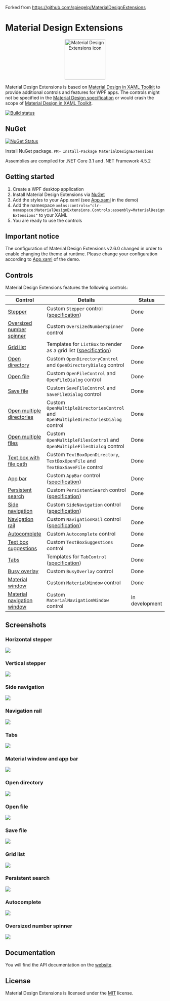 
Forked from https://github.com/spiegelp/MaterialDesignExtensions

# Material Design Extensions
<p align="center">
  <img src="https://github.com/spiegelp/MaterialDesignExtensions/raw/master/icon/icon.png" alt="Material Design Extensions icon" width="128px" />
</p>
<p>
Material Design Extensions is based on <a href="https://github.com/MaterialDesignInXAML/MaterialDesignInXamlToolkit">Material Design in XAML Toolkit</a> to provide additional controls and features for WPF apps. The controls might not be specified in the <a href="https://material.io/guidelines/material-design/introduction.html">Material Design specification</a> or would crash the scope of <a href="https://github.com/MaterialDesignInXAML/MaterialDesignInXamlToolkit">Material Design in XAML Toolkit</a>.
</p>

[![Build status](https://dev.azure.com/spiegelp/MaterialDesignExtensions/_apis/build/status/MaterialDesignExtensions-.NET%20Desktop-CI)](https://dev.azure.com/spiegelp/MaterialDesignExtensions/_build/latest?definitionId=2)

## NuGet

[![NuGet Status](https://img.shields.io/nuget/v/MaterialDesignExtensions.svg?style=flat&label=MaterialDesignExtensions&logo=nuget&color=blue)](https://www.nuget.org/packages/MaterialDesignExtensions/)

Install NuGet package. `PM> Install-Package MaterialDesignExtensions`

Assemblies are compiled for .NET Core 3.1 and .NET Framework 4.5.2

## Getting started
1. Create a WPF desktop application
2. Install Material Design Extensions via [NuGet](https://www.nuget.org/packages/MaterialDesignExtensions/)
3. Add the styles to your App.xaml (see [App.xaml](https://github.com/spiegelp/MaterialDesignExtensions/blob/master/MaterialDesignExtensionsDemo/App.xaml) in the demo)
4. Add the namespace `xmlns:controls="clr-namespace:MaterialDesignExtensions.Controls;assembly=MaterialDesignExtensions"` to your XAML 
5. You are ready to use the controls

## Important notice
The configuration of Material Design Extensions v2.6.0 changed in order to enable changing the theme at runtime.
Please change your configuration according to [App.xaml](https://github.com/spiegelp/MaterialDesignExtensions/blob/master/MaterialDesignExtensionsDemo/App.xaml) of the demo.

## Controls
Material Design Extensions features the following controls:

| Control | Details | Status |
| --- | --- | --- |
| [Stepper](https://spiegelp.github.io/MaterialDesignExtensions/#documentation/stepper) | Custom `Stepper` control ([specification](https://material.io/archive/guidelines/components/steppers.html)) | Done |
| [Oversized number spinner](https://spiegelp.github.io/MaterialDesignExtensions/#documentation/oversizednumberspinner) | Custom `OversizedNumberSpinner` control | Done |
| [Grid list](https://spiegelp.github.io/MaterialDesignExtensions/#documentation/gridlist) | Templates for `ListBox` to render as a grid list ([specification](https://material.io/design/components/image-lists.html#usage)) | Done |
| [Open directory](https://spiegelp.github.io/MaterialDesignExtensions/#documentation/filesystemcontrols) | Custom `OpenDirectoryControl` and `OpenDirectoryDialog` control | Done |
| [Open file](https://spiegelp.github.io/MaterialDesignExtensions/#documentation/filesystemcontrols) | Custom `OpenFileControl` and `OpenFileDialog` control | Done |
| [Save file](https://spiegelp.github.io/MaterialDesignExtensions/#documentation/filesystemcontrols) | Custom `SaveFileControl` and `SaveFileDialog` control | Done |
| [Open multiple directories](https://spiegelp.github.io/MaterialDesignExtensions/#documentation/filesystemcontrols) | Custom `OpenMultipleDirectoriesControl` and `OpenMultipleDirectoriesDialog` control | Done |
| [Open multiple files](https://spiegelp.github.io/MaterialDesignExtensions/#documentation/filesystemcontrols) | Custom `OpenMultipleFilesControl` and `OpenMultipleFilesDialog` control | Done |
| [Text box with file path](https://spiegelp.github.io/MaterialDesignExtensions/#documentation/filesystemcontrols) | Custom `TextBoxOpenDirectory`, `TextBoxOpenFile` and `TextBoxSaveFile` control | Done |
| [App bar](https://spiegelp.github.io/MaterialDesignExtensions/#documentation/appbar) | Custom `AppBar` control ([specification](https://material.io/design/components/app-bars-top.html#usage)) | Done |
| [Persistent search](https://spiegelp.github.io/MaterialDesignExtensions/#documentation/search) | Custom `PersistentSearch` control ([specification](https://material.io/design/navigation/search.html)) | Done |
| [Side navigation](https://spiegelp.github.io/MaterialDesignExtensions/#documentation/navigation) | Custom `SideNavigation` control ([specification](https://material.io/design/components/navigation-drawer.html#usage)) | Done |
| [Navigation rail](https://spiegelp.github.io/MaterialDesignExtensions/#documentation/navigation) | Custom `NavigationRail` control ([specification](https://material.io/components/navigation-rail/)) | Done |
| [Autocomplete](https://spiegelp.github.io/MaterialDesignExtensions/#documentation/autocomplete) | Custom `Autocomplete` control | Done |
| [Text box suggestions](https://spiegelp.github.io/MaterialDesignExtensions/#documentation/textboxsuggestions) | Custom `TextBoxSuggestions` control | Done |
| [Tabs](https://spiegelp.github.io/MaterialDesignExtensions/#documentation/tabs) | Templates for `TabControl` ([specification](https://material.io/design/components/tabs.html)) | Done |
| [Busy overlay](https://spiegelp.github.io/MaterialDesignExtensions/#documentation/busyoverlay) | Custom `BusyOverlay` control | Done |
| [Material window](https://spiegelp.github.io/MaterialDesignExtensions/#documentation/materialwindow) | Custom `MaterialWindow` control | Done |
| [Material navigation window](https://spiegelp.github.io/MaterialDesignExtensions/#documentation/materialwindow) | Custom `MaterialNavigationWindow` control | In development |

## Screenshots
### Horizontal stepper
![](https://github.com/spiegelp/MaterialDesignExtensions/raw/master/screenshots/HorizontalStepper.png)

### Vertical stepper
![](https://github.com/spiegelp/MaterialDesignExtensions/raw/master/screenshots/VerticalStepper.png)

### Side navigation
![](https://github.com/spiegelp/MaterialDesignExtensions/raw/master/screenshots/SideNavigation.png)

### Navigation rail
![](https://github.com/spiegelp/MaterialDesignExtensions/raw/master/screenshots/NavigationRail1.png)

### Tabs
![](https://github.com/spiegelp/MaterialDesignExtensions/raw/master/screenshots/TabControl1.png)

### Material window and app bar
![](https://github.com/spiegelp/MaterialDesignExtensions/raw/master/screenshots/MaterialWindow1.png)

### Open directory
![](https://github.com/spiegelp/MaterialDesignExtensions/raw/master/screenshots/OpenDirectoryControl1.png)

### Open file
![](https://github.com/spiegelp/MaterialDesignExtensions/raw/master/screenshots/OpenFileControl1.png)

### Save file
![](https://github.com/spiegelp/MaterialDesignExtensions/raw/master/screenshots/SaveFileControl1.png)

### Grid list
![](https://github.com/spiegelp/MaterialDesignExtensions/raw/master/screenshots/GridList.png)

### Persistent search
![](https://github.com/spiegelp/MaterialDesignExtensions/raw/master/screenshots/PersistentSearch.png)

### Autocomplete
![](https://github.com/spiegelp/MaterialDesignExtensions/raw/master/screenshots/Autocomplete.png)

### Oversized number spinner
![](https://github.com/spiegelp/MaterialDesignExtensions/raw/master/screenshots/OversizedNumberSpinner.png)

## Documentation
You will find the API documentation on the [website](https://spiegelp.github.io/MaterialDesignExtensions/#documentation).

## License
Material Design Extensions is licensed under the [MIT](https://github.com/spiegelp/MaterialDesignExtensions/blob/master/LICENSE) license.
